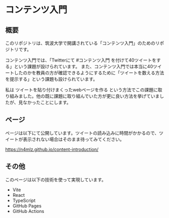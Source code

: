 # コンテンツ入門

## 概要

このリポジトリは、筑波大学で開講されている「コンテンツ入門」のためのリポジトリです。

コンテンツ入門では、「Twitterにて #コンテンツ入門 を付けて40ツイートをする」という課題が設けられています。
また、コンテンツ入門では本当に40ツイートしたのかを教員の方が確認できるようにするために「ツイートを数える方法を提示する」という課題も設けられています。

私は ツイートを貼り付けまくったwebページを作る という方法でこの課題に取り組みました。他の既に課題に取り組んでいた方が更に良い方法を挙げていましたが、見なかったことにします。

## ページ

ページは以下にて公開しています。ツイートの読み込みに時間がかかるので、ツイートが表示されない場合はそのまま待ってみてください。

https://n4mlz.github.io/content-introduction/

## その他

このページは以下の技術を使って実現しています。

- Vite
- React
- TypeScript
- GitHub Pages
- GitHub Actions
